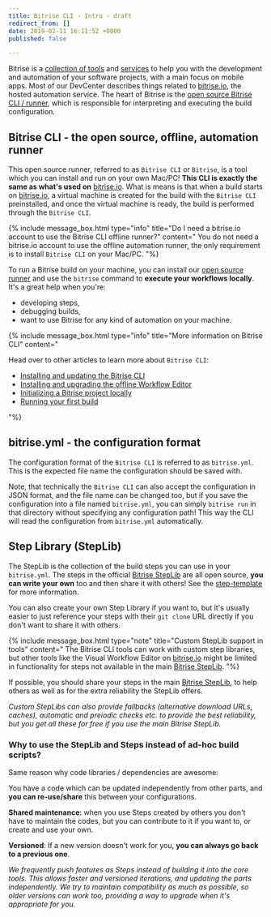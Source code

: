 ```yaml
---
title: Bitrise CLI - Intro - draft
redirect_from: []
date: 2019-02-11 16:11:52 +0000
published: false

---
```

Bitrise is a [collection of tools](https://devcenter.bitrise.io/tools/bitrise-tools/) and [services](https://www.bitrise.io) to help you with the development and automation of your software projects, with a main focus on mobile apps. Most of our DevCenter describes things related to [bitrise.io](https://www.bitrise.io), the hosted automation service. The heart of Bitrise is the [open source Bitrise CLI / runner](https://github.com/bitrise-io/bitrise), which is responsible for interpreting and executing the build configuration.

## Bitrise CLI - the open source, offline, automation runner

This open source runner, referred to as `Bitrise CLI` or `Bitrise`, is a tool which you can install and run on your own Mac/PC! **This CLI is exactly the same as what's used on** [bitrise.io](https://www.bitrise.io). What is means is that when a build starts on [bitrise.io](https://www.bitrise.io), a virtual machine is created for the build with the `Bitrise CLI` preinstalled, and once the virtual machine is ready, the build is performed through the `Bitrise CLI`.

{% include message_box.html type="info" title="Do I need a bitrise.io account to use the Bitrise CLI offline runner?" content=" You do not need a bitrise.io account to use the offline automation runner, the only requirement is to install `Bitrise CLI` on your Mac/PC.  "%}

To run a Bitrise build on your machine, you can install our [open source runner](https://www.bitrise.io/cli) and use the `bitrise` command to **execute your workflows locally**. It's a great help when you're:

* developing steps,
* debugging builds,
* want to use Bitrise for any kind of automation on your machine.

{% include message_box.html type="info" title="More information on Bitrise CLI" content="

Head over to other articles to learn more about `Bitrise CLI`:

* [Installing and updating the Bitrise CLI](/bitrise-cli/installation/)
* [Installing and upgrading the offline Workflow Editor](/bitrise-cli/offline-workflow-editor/)
* [Initializing a Bitrise project locally](/bitrise-cli/initializing-a-bitrise-project-locally/)
* [Running your first build](/bitrise-cli/run-your-first-build/)

"%}

## bitrise.yml - the configuration format

The configuration format of the `Bitrise CLI` is referred to as `bitrise.yml`. This is the expected file name the configuration should be saved with.

Note, that technically the `Bitrise CLI` can also accept the configuration in JSON format, and the file name can be changed too, but if you save the configuration into a file named `bitrise.yml`, you can simply `bitrise run` in that directory without specifying any configuration path! This way the CLI will read the configuration from `bitrise.yml` automatically.

## Step Library (StepLib)

The StepLib is the collection of the build steps you can use in your `bitrise.yml`. The steps in the official [Bitrise StepLib](https://github.com/bitrise-io/bitrise-steplib) are all open source, **you can write your own** too and then share it with others! See the [step-template](https://github.com/bitrise-steplib/step-template) for more information.

You can also create your own Step Library if you want to, but it's usually easier to just reference your steps with their `git clone` URL directly if you don't want to share it with others.

{% include message_box.html type="note" title="Custom StepLib support in tools" content=" The Bitrise CLI tools can work with custom step libraries, but other tools like the Visual Workflow Editor on [bitrise.io](https://www.bitrise.io) might be limited in functionality for steps not available in the main [Bitrise StepLib](https://github.com/bitrise-io/bitrise-steplib). "%}

If possible, you should share your steps in the main [Bitrise StepLib](https://github.com/bitrise-io/bitrise-steplib), to help others as well as for the extra reliability the StepLib offers.

_Custom StepLibs can also provide fallbacks (alternative download URLs, caches), automatic and preiodic checks etc. to provide the best reliability, but you get all these for free if you use the main Bitrise StepLib._

### Why to use the StepLib and Steps instead of ad-hoc build scripts?

Same reason why code libraries / dependencies are awesome:

You have a code which can be updated independently from other parts, and **you can re-use/share** this between your configurations.

**Shared maintenance**: when you use Steps created by others you don't have to maintain the codes, but you can contribute to it if you want to, or create and use your own.

**Versioned**: If a new version doesn't work for you, **you can always go back to a previous one**.

_We frequently push features as Steps instead of building it into the core tools. This allows faster and versioned iterations, and updating the parts independently. We try to maintain compatibility as much as possible, so older versions can work too, providing a way to upgrade when it's appropriate for you._